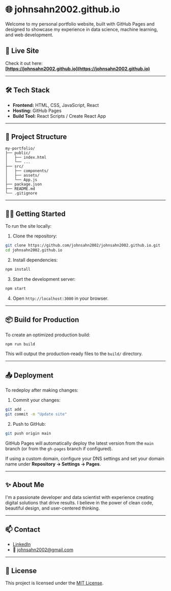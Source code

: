 # 🌐 johnsahn2002.github.io

Welcome to my personal portfolio website, built with GitHub Pages and designed to showcase my experience in data science, machine learning, and web development.

## 🚀 Live Site

Check it out here:  
**[https://johnsahn2002.github.io](https://johnsahn2002.github.io)**

---

## 🛠️ Tech Stack

- **Frontend:** HTML, CSS, JavaScript, React
- **Hosting:** GitHub Pages
- **Build Tool:** React Scripts / Create React App

---

## 📁 Project Structure

```
my-portfolio/
├── public/
│   ├── index.html
│   └── ...
├── src/
│   ├── components/
│   ├── assets/
│   └── App.js
├── package.json
├── README.md
└── .gitignore
```

---

## 🧑‍💻 Getting Started

To run the site locally:

1. Clone the repository:

```bash
git clone https://github.com/johnsahn2002/johnsahn2002.github.io.git
cd johnsahn2002.github.io
```

2. Install dependencies:

```bash
npm install
```

3. Start the development server:

```bash
npm start
```

4. Open `http://localhost:3000` in your browser.

---

## 📦 Build for Production

To create an optimized production build:

```bash
npm run build
```

This will output the production-ready files to the `build/` directory.

---

## 📤 Deployment

To redeploy after making changes:

1. Commit your changes:

```bash
git add .
git commit -m "Update site"
```

2. Push to GitHub:

```bash
git push origin main
```

GitHub Pages will automatically deploy the latest version from the `main` branch (or from the `gh-pages` branch if configured).

If using a custom domain, configure your DNS settings and set your domain name under **Repository → Settings → Pages**.

---

## ✨ About Me

I'm a passionate developer and data scientist with experience creating digital solutions that drive results. I believe in the power of clean code, beautiful design, and user-centered thinking.

---

## 📫 Contact

- [LinkedIn](https://www.linkedin.com/in/johnsahn2002)
- 📧 johnsahn2002@gmail.com

---

## 📄 License

This project is licensed under the [MIT License](LICENSE).

